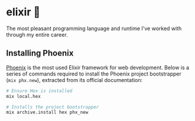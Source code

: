 # elixir 💜

The most pleasant programming language and runtime I've worked with through my entire career.

## Installing Phoenix

[Phoenix](https://phoenixframework.org/) is the most used Elixir framework for web development. Below is a series of commands required to install the Phoenix project bootstrapper (`mix phx.new`), extracted from its official documentation:

```sh
# Ensure Hex is installed
mix local.hex

# Installs the project bootstrapper
mix archive.install hex phx_new
```
